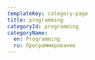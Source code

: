 ```yaml
---
templateKey: category-page
title: programming
categoryId: programming
categoryName:
  en: Programming
  ru: Программирование
---
```


